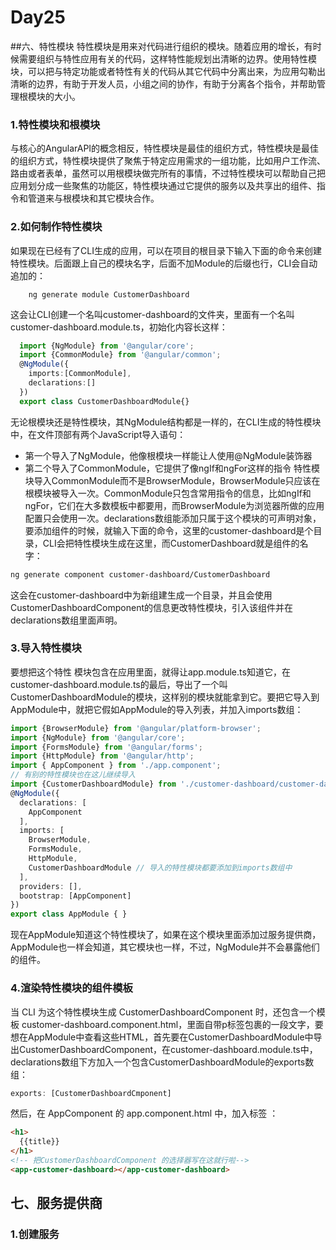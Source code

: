 # Day25
##六、特性模块
  特性模块是用来对代码进行组织的模块。随着应用的增长，有时候需要组织与特性应用有关的代码，这样特性能规划出清晰的边界。使用特性模块，可以把与特定功能或者特性有关的代码从其它代码中分离出来，为应用勾勒出清晰的边界，有助于开发人员，小组之间的协作，有助于分离各个指令，并帮助管理根模块的大小。
### 1.特性模块和根模块
  与核心的AngularAPI的概念相反，特性模块是最佳的组织方式，特性模块是最佳的组织方式，特性模块提供了聚焦于特定应用需求的一组功能，比如用户工作流、路由或者表单，虽然可以用根模块做完所有的事情，不过特性模块可以帮助自己把应用划分成一些聚焦的功能区，特性模块通过它提供的服务以及共享出的组件、指令和管道来与根模块和其它模块合作。
### 2.如何制作特性模块
  如果现在已经有了CLI生成的应用，可以在项目的根目录下输入下面的命令来创建特性模块。后面跟上自己的模块名字，后面不加Module的后缀也行，CLI会自动追加的：
```text
	ng generate module CustomerDashboard
```
  这会让CLI创建一个名叫customer-dashboard的文件夹，里面有一个名叫customer-dashboard.module.ts，初始化内容长这样：
```typescript
  import {NgModule} from '@angular/core';
  import {CommonModule} from '@angular/common';
  @NgModule({
    imports:[CommonModule],
    declarations:[]
  })
  export class CustomerDashboardModule{}
```
  无论根模块还是特性模块，其NgModule结构都是一样的，在CLI生成的特性模块中，在文件顶部有两个JavaScript导入语句：
  - 第一个导入了NgModule，他像根模块一样能让人使用@NgModule装饰器
  - 第二个导入了CommonModule，它提供了像ngIf和ngFor这样的指令
      特性模块导入CommonModule而不是BrowserModule，BrowserModule只应该在根模块被导入一次。CommonModule只包含常用指令的信息，比如ngIf和ngFor，它们在大多数模板中都要用，而BrowserModule为浏览器所做的应用配置只会使用一次。declarations数组能添加只属于这个模块的可声明对象，要添加组件的时候，就输入下面的命令，这里的customer-dashboard是个目录，CLI会把特性模块生成在这里，而CustomerDashboard就是组件的名字：
```txt
ng generate component customer-dashboard/CustomerDashboard
```
  这会在customer-dashboard中为新组建生成一个目录，并且会使用CustomerDashboardComponent的信息更改特性模块，引入该组件并在declarations数组里面声明。
### 3.导入特性模块
  要想把这个特性 模块包含在应用里面，就得让app.module.ts知道它，在customer-dashboard.module.ts的最后，导出了一个叫CustomerDashboardModule的模块，这样别的模块就能拿到它。要把它导入到AppModule中，就把它假如AppModule的导入列表，并加入imports数组：
```typescript
import {BrowserModule} from '@angular/platform-browser';
import {NgModule} from '@angular/core';
import {FormsModule} from '@angular/forms';
import {HttpModule} from '@angular/http';
import { AppComponent } from './app.component';
// 有别的特性模块也在这儿继续导入
import {CustomerDashboardModule} from './customer-dashboard/customer-dashboard.module';
@NgModule({
  declarations: [
    AppComponent
  ],
  imports: [
    BrowserModule,
    FormsModule,
    HttpModule,
    CustomerDashboardModule // 导入的特性模块都要添加到imports数组中
  ],
  providers: [],
  bootstrap: [AppComponent]
})
export class AppModule { }
```
  现在AppModule知道这个特性模块了，如果在这个模块里面添加过服务提供商，AppModule也一样会知道，其它模块也一样，不过，NgModule并不会暴露他们的组件。
### 4.渲染特性模块的组件模板
  当 CLI 为这个特性模块生成 CustomerDashboardComponent 时，还包含一个模板 customer-dashboard.component.html，里面自带p标签包裹的一段文字，要想在AppModule中查看这些HTML，首先要在CustomerDashboardModule中导出CustomerDashboardComponent，在customer-dashboard.module.ts中，declarations数组下方加入一个包含CustomerDashboardModule的exports数组：
```typescript
exports: [CustomerDashboardCmponent]
```
  然后，在 AppComponent 的 app.component.html 中，加入标签 <app-customer-dashboard>：
```html
<h1>
  {{title}}
</h1>
<!-- 把CustomerDashboardComponent 的选择器写在这就行啦-->
<app-customer-dashboard></app-customer-dashboard>
```
## 七、服务提供商
### 1.创建服务
  


























